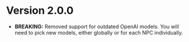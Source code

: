 # Version 2.0.0

- **BREAKING:** Removed support for outdated OpenAI models. You will need to pick new models, either globally or for each NPC individually.
